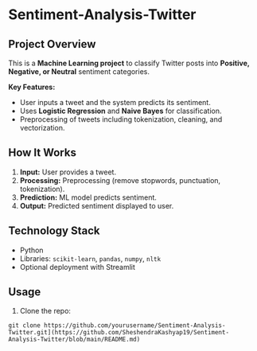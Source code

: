 # Sentiment-Analysis-Twitter

## Project Overview
This is a **Machine Learning project** to classify Twitter posts into **Positive, Negative, or Neutral** sentiment categories.

**Key Features:**  
- User inputs a tweet and the system predicts its sentiment.  
- Uses **Logistic Regression** and **Naive Bayes** for classification.  
- Preprocessing of tweets including tokenization, cleaning, and vectorization.  

## How It Works
1. **Input:** User provides a tweet.  
2. **Processing:** Preprocessing (remove stopwords, punctuation, tokenization).  
3. **Prediction:** ML model predicts sentiment.  
4. **Output:** Predicted sentiment displayed to user.  

## Technology Stack
- Python  
- Libraries: `scikit-learn`, `pandas`, `numpy`, `nltk`  
- Optional deployment with Streamlit  

## Usage
1. Clone the repo:  
```bash[
git clone https://github.com/yourusername/Sentiment-Analysis-Twitter.git](https://github.com/SheshendraKashyap19/Sentiment-Analysis-Twitter/blob/main/README.md)
